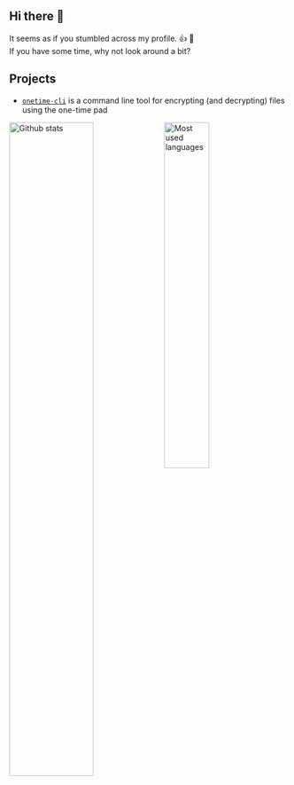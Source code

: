 ## Hi there 👋

It seems as if you stumbled across my profile. 👍 🙂<br>
If you have some time, why not look around a bit?

## Projects
  * [`onetime-cli`](https://github.com/einfachIrgendwer0815/onetime-cli) is a command line tool for encrypting (and decrypting) files using the one-time pad

<div style="width: 100%">
  <img align="left" style="width: 55%; height: auto;" alt="Github stats" src="https://github-readme-stats-git-masterrstaa-rickstaa.vercel.app/api?username=einfachIrgendwer0815&count_private=true&show_icons=true&theme=dark&title_color=0c88fc&include_all_commits=true&hide_border=true&bg_color=000&hide_rank=true" />

  <img align="left" style="width: 40%; height: auto;" alt="Most used languages" src="https://github-readme-stats-git-masterrstaa-rickstaa.vercel.app/api/top-langs/?username=einfachIrgendwer0815&layout=compact&langs_count=8&theme=dark&title_color=0c88fc&hide_border=true&bg_color=000&hide=java" />
</div>
